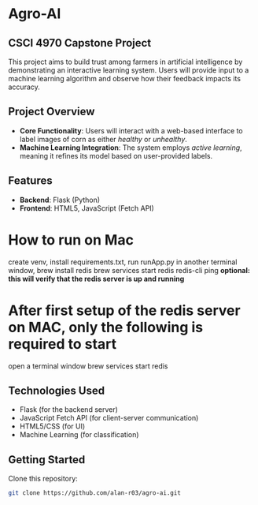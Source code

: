 # Agro-AI

## CSCI 4970 Capstone Project

This project aims to build trust among farmers in artificial intelligence by demonstrating an interactive learning system. Users will provide input to a machine learning algorithm and observe how their feedback impacts its accuracy.

## Project Overview

- **Core Functionality**: Users will interact with a web-based interface to label images of corn as either *healthy* or *unhealthy*.  
- **Machine Learning Integration**: The system employs *active learning*, meaning it refines its model based on user-provided labels.  

## Features

- **Backend**: Flask (Python)  
- **Frontend**: HTML5, JavaScript (Fetch API)  


# How to run on Mac

create venv, install requirements.txt, run runApp.py
in another terminal window,
brew install redis
brew services start redis
redis-cli ping **optional: this will verify that the redis server is up and running**

# After first setup of the redis server on MAC, only the following is required to start
open a terminal window
brew services start redis


## Technologies Used

- Flask (for the backend server)  
- JavaScript Fetch API (for client-server communication)  
- HTML5/CSS (for UI)  
- Machine Learning (for classification)  

## Getting Started

Clone this repository:

```sh
git clone https://github.com/alan-r03/agro-ai.git
```
